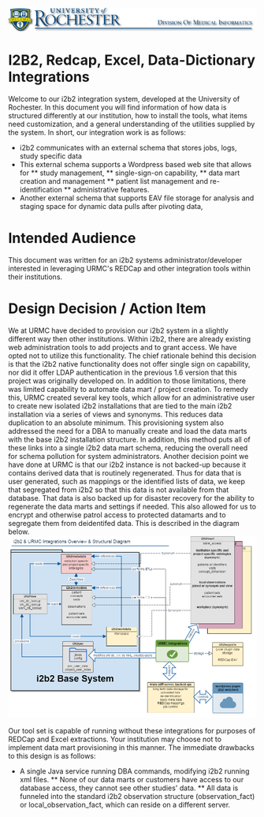 ![University of Rochester Logo; Meliora.](/docs/images/logo.png)
# I2B2, Redcap, Excel, Data-Dictionary Integrations
Welcome to our i2b2 integration system, developed at the University of Rochester.
In this document you will find information of how data is structured differently at our institution, how to install the tools, what items need customization, and a general understanding of the utilities supplied by the system.
In short, our integration work is as follows:
* i2b2 communicates with an external schema that stores jobs, logs, study specific data
* This external schema supports a Wordpress based web site that allows for 
** study management, 
** single-sign-on capability, 
** data mart creation and management
** patient list management and re-identification 
** administrative features.
* Another external schema that supports EAV file storage for analysis and staging space for dynamic data pulls after pivoting data,

# Intended Audience
This document was written for an i2b2 systems administrator/developer interested in leveraging URMC's REDCap and other integration tools within their institutions.

# Design Decision / Action Item
We at URMC have decided to provision our i2b2 system in a slightly different way then other institutions. Within i2b2, there are already existing web administration tools to add projects and to grant access. We have opted not to utilize this functionality. 
The chief rationale behind this decision is that the i2b2 native functionality does not offer single sign on capability, nor did it offer LDAP authentication in the previous 1.6 version that this project was originally developed on. In addition to those limitations, there was limited capability to automate data mart / project creation. To remedy this, URMC created several key tools, which allow for an administrative user to create new isolated i2b2 installations that are tied to the main i2b2 installation via a series of views and synonyms. This reduces data duplication to an absolute minimum. This provisioning system also addressed the need for a DBA to manually create and load the data marts with the base i2b2 installation structure. In addition, this method puts all of these links into a single i2b2 data mart schema, reducing the overall need for schema pollution for system administrators. 
Another decision point we have done at URMC is that our i2b2 instance is not backed-up because it contains derived data that is routinely regenerated. Thus for data that is user generated, such as mappings or the identified lists of data, we keep that segregated from i2b2 so that this data is not available from that database. That data is also backed up for disaster recovery for the ability to regenerate the data marts and settings if needed. This also allowed for us to encrypt and otherwise patrol access to protected datamarts and to segregate them from deidentifed data.
This is described in the diagram below.
![Master Systems Diagram](/docs/images/msd.png)

Our tool set is capable of running without these integrations for purposes of REDCap and Excel extractions. Your institution may choose not to implement data mart provisioning in this manner. The immediate drawbacks to this design is as follows:
* A single Java service running DBA commands, modifying i2b2 running xml files.
** None of our data marts or customers have access to our database access, they cannot see other studies' data. 
** All data is funneled into the standard i2b2 observation structure (observation_fact) or local_observation_fact, which can reside on a different server.